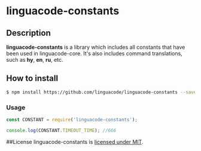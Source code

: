 # linguacode-constants

## Description
**linguacode-constants** is a library which includes all constants that have been used in linguacode-core.
It's also includes command translations, such as **hy**, **en**, **ru**, etc.

## How to install

```sh
$ npm install https://github.com/linguacode/linguacode-constants --save
```

### Usage

```javascript
const CONSTANT = require('linguacode-constants');

console.log(CONSTANT.TIMEOUT_TIME); //666
```


##License
linguacode-constants is [licensed under MIT](https://github.com/linguacode/linguacode-constants/blob/master/LICENSE).
